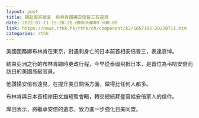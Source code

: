 ```yaml
---
layout: post
title: 親赴東京致哀　布林肯讚揚安倍晉三有遠見
date: 2022-07-11 15:28:28.000000000 +08:00
link: https://news.rthk.hk/rthk/ch/component/k2/1657192-20220711.htm
categories: rthk
---
```


美國國務卿布林肯在東京，對遇刺身亡的日本前首相安倍晉三，表達哀悼。

結束亞洲之行的布林肯臨時更改行程，今早從泰國飛抵日本，是首位為弔唁安倍而訪日的美國高級官員。

他讚揚安倍有遠見，在提升美日關係方面，做得比任何人都多。

布林肯與日本首相岸田文雄短暫會晤，轉交總統拜登寫給安倍家人的信件。

岸田表示，將繼承安倍的遺志，致力進一步強化日美同盟。
